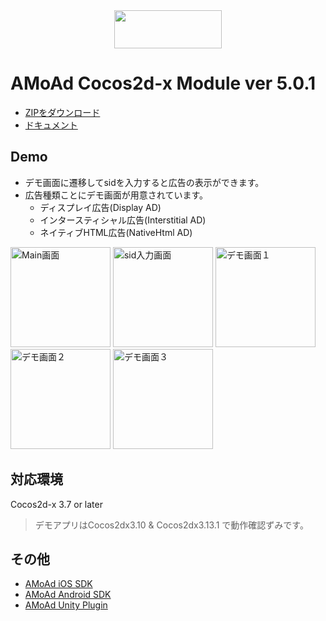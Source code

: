 <div align="center">
<img width="172" height="61" src="http://www.amoad.com/images/logo.png">
</div>

# AMoAd Cocos2d-x Module ver 5.0.1

- [ZIPをダウンロード](https://github.com/amoad/amoad-cocos2dx-module/archive/v5.0.zip)
- [ドキュメント](https://github.com/amoad/amoad-cocos2dx-module/wiki)

## Demo
* デモ画面に遷移してsidを入力すると広告の表示ができます。
* 広告種類ことにデモ画面が用意されています。
  * ディスプレイ広告(Display AD)
  * インタースティシャル広告(Interstitial AD)
  * ネイティブHTML広告(NativeHtml AD)

<div>
	<img src="/Images/MainScene.png" width=160 alt="Main画面">
	<img src="/Images/FormScene.png" width=160 alt="sid入力画面">
	<img src="/Images/DisplayScene.png" width=160 alt="デモ画面１">
	<img src="/Images/InterstitialScene.png" width=160 alt="デモ画面２">
	<img src="/Images/NativeHtmlScene.png" width=160 alt="デモ画面３">
</div>


## 対応環境

Cocos2d-x 3.7 or later
> デモアプリはCocos2dx3.10 & Cocos2dx3.13.1 で動作確認ずみです。

## その他
- [AMoAd iOS SDK](https://github.com/amoad/amoad-ios-sdk)
- [AMoAd Android SDK](https://github.com/amoad/amoad-android-sdk)
- [AMoAd Unity Plugin](https://github.com/amoad/amoad-unity-plugin)

